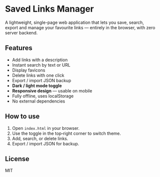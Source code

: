 # Saved Links Manager

A lightweight, single-page web application that lets you save, search, export and manage your favourite links — entirely in the browser, with zero server backend.

## Features
- Add links with a description
- Instant search by text or URL
- Display favicons
- Delete links with one click
- Export / import JSON backup
- **Dark / light mode toggle**
- **Responsive design** — usable on mobile
- Fully offline, uses localStorage
- No external dependencies

## How to use
1. Open `index.html` in your browser.
2. Use the toggle in the top‑right corner to switch theme.
3. Add, search, or delete links.
4. Export / import JSON for backup.

## License
MIT
